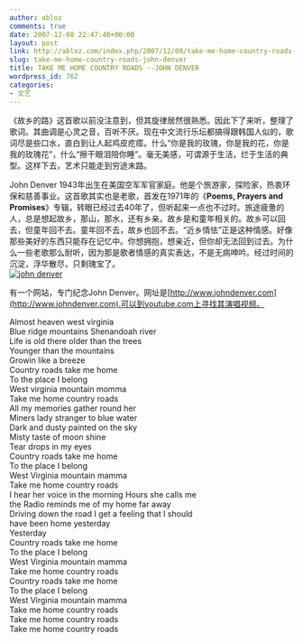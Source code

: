 ```yaml
---
author: abloz
comments: true
date: 2007-12-08 22:47:40+00:00
layout: post
link: http://abloz.com/index.php/2007/12/09/take-me-home-country-roads-john-denver/
slug: take-me-home-country-roads-john-denver
title: TAKE ME HOME COUNTRY ROADS --JOHN DENVER
wordpress_id: 762
categories:
- 文艺
---
```


《故乡的路》这首歌以前没注意到，但其旋律居然很熟悉。因此下了来听，整理了歌词。其曲调是心灵之音，百听不厌。现在中文流行乐坛都搞得跟韩国人似的，歌词尽是些口水，直白到让人起鸡皮疙瘩。什么“你是我的玫瑰，你是我的花，你是我的玫瑰花”，什么“擦干眼泪陪你睡”。毫无美感，可谓源于生活，烂于生活的典型。这样下去，艺术只能走到穷途末路。

John Denver 1943年出生在美国空军军官家庭。他是个旅游家，探险家，热衷环保和慈善事业。这首歌其实也是老歌，首发在1971年的《**Poems, Prayers and Promises**》专辑，转眼已经过去40年了，但听起来一点也不过时。旅途疲惫的人，总是想起故乡，那山，那水，还有乡亲。故乡是和童年相关的。故乡可以回去，但童年回不去。童年回不去，故乡也回不去。“近乡情怯”正是这种情感。好像那些美好的东西只能存在记忆中。你想拥抱，想亲近，但你却无法回到过去。为什么一些老歌那么耐听，因为那是歌者情感的真实表达，不是无病呻吟。经过时间的沉淀，浮华散尽，只剩瑰宝了。  
[![john denver](http://byfiles.storage.msn.com/y1pH2nFw-2E9SZa3LA442JKYPy7ykdyDzl13Powk6XKkTSSwQAJ-eTzCR-65EnEU8t_qg7SxCI3qFU?PARTNER=WRITER)](http://byfiles.storage.msn.com/y1pH2nFw-2E9SaqhoMvvI3E5OYWKzNSZJSqi_ELF4p1PGh-Voxeqr-WP0TdtL9AeRTDtFoDfYCefJU?PARTNER=WRITER)

有一个网站，专门纪念John Denver。网址是[http://www.johndenver.com](http://www.johndenver.com).可以到youtube.com上寻找其演唱视频。   
  
Almost heaven west virginia  
Blue ridge mountains Shenandoah river  
Life is old there older than the trees  
Younger than the mountains  
Growin like a breeze  
Country roads take me home  
To the place I belong  
West virginia mountain momma  
Take me home country roads  
All my memories gather round her  
Miners lady stranger to blue water  
Dark and dusty painted on the sky  
Misty taste of moon shine  
Tear drops in my eyes  
Country roads take me home  
To the place I belong  
West Virginia mountain mamma  
Take me home country roads  
I hear her voice in the morning Hours she calls me  
the Radio reminds me of my home far away  
Driving down the road I get a feeling that I should  
have been home yesterday  
Yesterday  
Country roads take me home  
To the place I belong  
West Virginia mountain mamma  
Take me home country roads  
Country roads take me home  
To the place I belong  
West Virginia mountain mamma  
Take me home country roads  
Take me home country roads  
Take me home country roads

